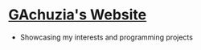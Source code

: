 # [GAchuzia's Website](https://gachuzia.github.io/gachuzias-website/)

- Showcasing my interests and programming projects

